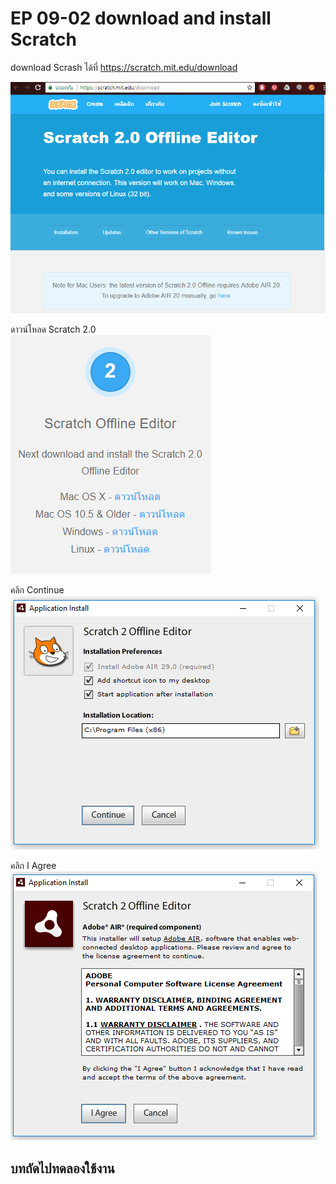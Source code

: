 # EP 09-02 download and install Scratch 

download Scrash ได้ที่ 
https://scratch.mit.edu/download  

![](images/EP09/090201.PNG)  

ดาวน์โหลด Scratch 2.0  
![](images/EP09/090202.PNG)  

คลิก Continue  
![](images/EP09/090203.PNG)  

คลิก I Agree  
![](images/EP09/090204.PNG)  

บทถัดไปทดลองใช้งาน
---
